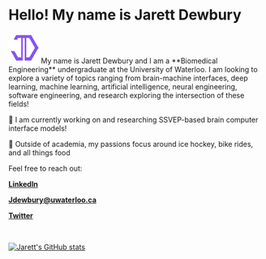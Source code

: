 # Hello! My name is Jarett Dewbury 
<img src="weblogo.png" width= 60px>
My name is Jarett Dewbury and I am a **Biomedical Engineering** undergraduate at the University of Waterloo. 
I am looking to explore a variety of topics ranging from brain-machine interfaces, deep learning, machine learning, 
artificial intelligence, neural engineering, software engineering, and research exploring the intersection of these fields! 

🧠 I am currently working on and researching SSVEP-based brain computer interface models!

🏒 Outside of academia, my passions focus around ice hockey, bike rides, and all things food

Feel free to reach out:

[**LinkedIn**](https://www.linkedin.com/in/jarett-dewbury/) 

[**Jdewbury@uwaterloo.ca**](mailto:i7yu@uwaterloo.ca)

[**Twitter**](https://twitter.com/JarettDewbury)

<br>

[![Jarett's GitHub stats](https://github-readme-stats.vercel.app/api?username=jdewbury&show_icons=true&count_private=true&theme=midnight-purple)](https://github.com/jdewbury/github-readme-stats)

